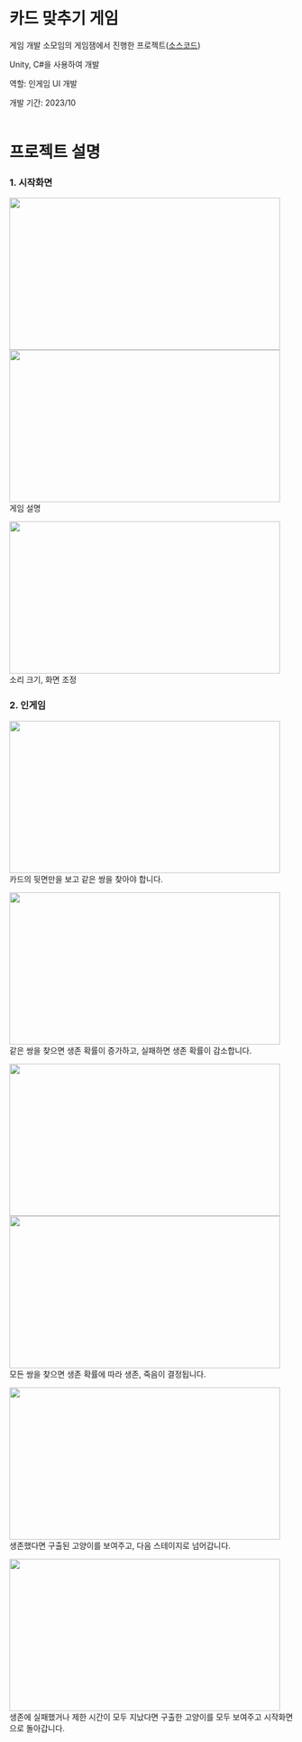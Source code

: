 # 카드 맞추기 게임
게임 개발 소모임의 게임잼에서 진행한 프로젝트([소스코드](https://github.com/EGURGINE/CardMatchGame/tree/main/CardGame/Assets/Scripts))<br>

Unity, C#을 사용하여 개발<br>

역할: 인게임 UI 개발

개발 기간: 2023/10<br><br>


# 프로젝트 설명
### 1. 시작화면
<img src="https://github.com/user-attachments/assets/e0a92b6f-68c6-4da1-8f44-7c0c6b3f92e4" width="480" height="270"/><br>
<img src="https://github.com/user-attachments/assets/710b5cda-6b7a-4994-bc77-a0f762eac93f" width="480" height="270"/><br>
게임 설명<br>

<img src="https://github.com/user-attachments/assets/1d80f508-f0c0-4e96-87d0-aa06efa1b7c5" width="480" height="270"/><br>
소리 크기, 화면 조정<br>

### 2. 인게임
<img src="https://github.com/user-attachments/assets/364aed7e-4a0a-4ae7-a7df-c9274ff2bff6" width="480" height="270"/><br>
카드의 뒷면만을 보고 같은 쌍을 찾아야 합니다.<br>

<img src="https://github.com/user-attachments/assets/8daa2adc-c7a0-4e0b-a6ab-55b36c723aec" width="480" height="270"/><br>
같은 쌍을 찾으면 생존 확률이 증가하고, 실패하면 생존 확률이 감소합니다.<br>

<img src="https://github.com/user-attachments/assets/aab15cf2-ea2d-4822-8d6c-e5f2efbc8fc5" width="480" height="270"/><br>
<img src="https://github.com/user-attachments/assets/3e693ded-ffdf-468a-a3f3-8de36ea9f508" width="480" height="270"/><br>
모든 쌍을 찾으면 생존 확률에 따라 생존, 죽음이 결정됩니다.<br>

<img src="https://github.com/user-attachments/assets/8a11bda1-58bc-4516-ad75-919482189b58" width="480" height="270"/><br>
생존했다면 구출된 고양이를 보여주고, 다음 스테이지로 넘어갑니다.<br>

<img src="https://github.com/user-attachments/assets/f7dc2727-bd8c-47e3-9d01-6c12536693db" width="480" height="270"/><br>
생존에 실패했거나 제한 시간이 모두 지났다면 구출한 고양이를 모두 보여주고 시작화면으로 돌아갑니다.
